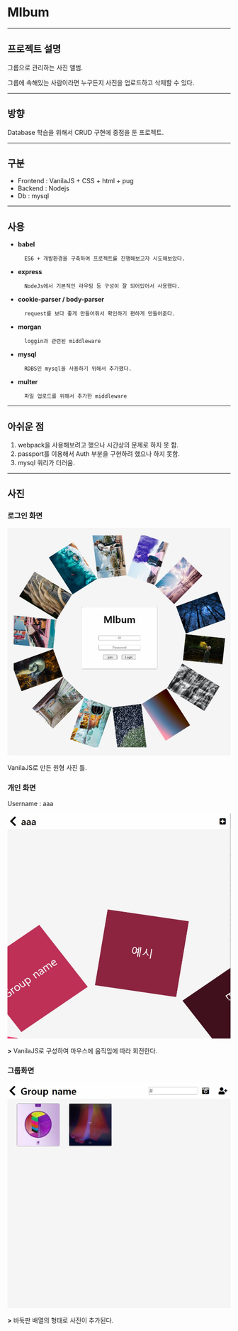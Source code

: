 # Mlbum

---

## 프로젝트 설명

그룹으로 관리하는 사진 앨범. 

그룹에 속해있는 사람이라면 누구든지 사진을 업로드하고 삭제할 수 있다. 

---

## 방향

Database 학습을 위해서 CRUD 구현에 중점을 둔 프로젝트.

---

## 구분

- Frontend : VanilaJS + CSS + html + pug
- Backend : Nodejs
- Db : mysql

---

## 사용

- **babel**

        ES6 + 개발환경을 구축하여 프로젝트를 진행해보고자 시도해보았다.

- **express**

        NodeJs에서 기본적인 라우팅 등 구성이 잘 되어있어서 사용했다.

- **cookie-parser / body-parser**

        request를 보다 좋게 만들어줘서 확인하기 편하게 만들어준다.

- **morgan**

        loggin과 관련된 middleware

- **mysql**

        RDBS인 mysql을 사용하기 위해서 추가했다.

- **multer**

        파일 업로드를 위해서 추가한 middleware

---

## 아쉬운 점

1. webpack을 사용해보려고 했으나 시간상의 문제로 하지 못 함.
2. passport를 이용해서 Auth 부분을 구현하려 했으나 하지 못함.
3. mysql 쿼리가 더러움.

---

## 사진

### 로그인 화면

![img/1.jpg](img/1.jpg)

VanilaJS로 만든 원형 사진 틀.

### 개인 화면

Username : aaa

![img/2.jpg](img/2.jpg)

 **>**  VanilaJS로 구성하여 마우스에 움직임에 따라 회전한다.

### 그룹화면

![img/3.jpg](img/3.jpg)

 **>** 바둑판 배열의 형태로 사진이 추가된다.
